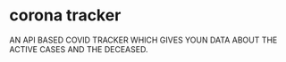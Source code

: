 # corona tracker
AN API BASED COVID TRACKER WHICH GIVES YOUN DATA ABOUT THE ACTIVE CASES AND THE DECEASED.
